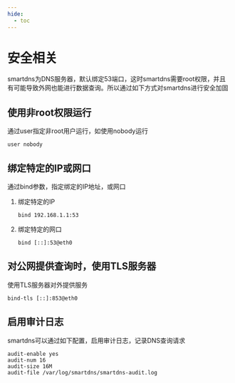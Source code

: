 ```yaml
---
hide:
  - toc
---
```


# 安全相关

smartdns为DNS服务器，默认绑定53端口，这时smartdns需要root权限，并且有可能导致外网也能进行数据查询。所以通过如下方式对smartdns进行安全加固

## 使用非root权限运行

通过user指定非root用户运行，如使用nobody运行

```shell
user nobody
```

## 绑定特定的IP或网口

通过bind参数，指定绑定的IP地址，或网口

1. 绑定特定的IP

    ```shell
    bind 192.168.1.1:53
    ```

1. 绑定特定的网口

    ```shell
    bind [::]:53@eth0
    ```

## 对公网提供查询时，使用TLS服务器

使用TLS服务器对外提供服务

```shell
bind-tls [::]:853@eth0
```

## 启用审计日志

smartdns可以通过如下配置，启用审计日志，记录DNS查询请求

```
audit-enable yes
audit-num 16
audit-size 16M
audit-file /var/log/smartdns/smartdns-audit.log
```